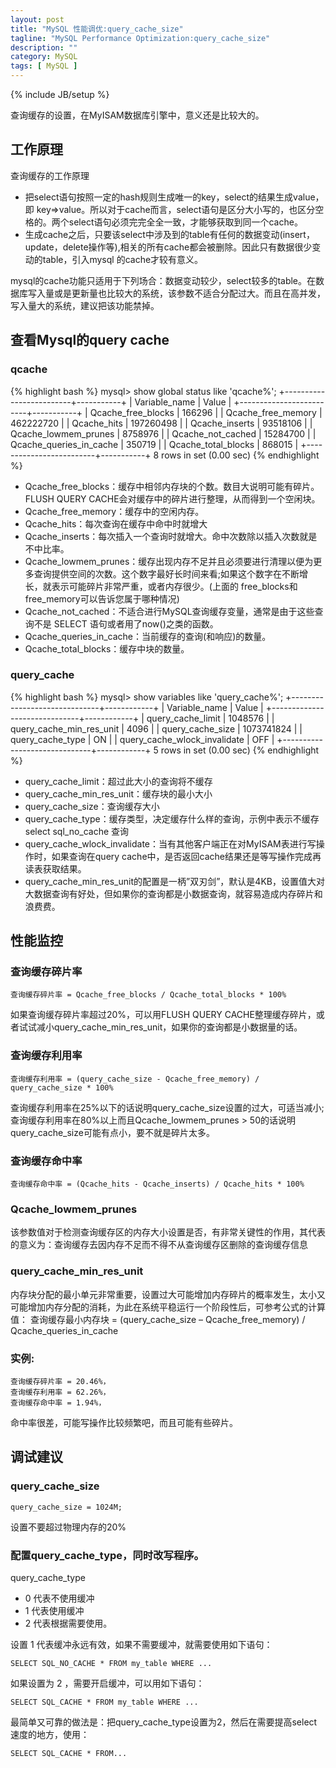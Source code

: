 ```yaml
---
layout: post
title: "MySQL 性能调优:query_cache_size"
tagline: "MySQL Performance Optimization:query_cache_size"
description: ""
category: MySQL 
tags: [ MySQL ]
---
```

{% include JB/setup %}

查询缓存的设置，在MyISAM数据库引擎中，意义还是比较大的。

## 工作原理
查询缓存的工作原理

- 把select语句按照一定的hash规则生成唯一的key，select的结果生成value，即 key=>value。所以对于cache而言，select语句是区分大小写的，也区分空格的。两个select语句必须完完全全一致，才能够获取到同一个cache。
- 生成cache之后，只要该select中涉及到的table有任何的数据变动(insert，update，delete操作等),相关的所有cache都会被删除。因此只有数据很少变动的table，引入mysql 的cache才较有意义。

mysql的cache功能只适用于下列场合：数据变动较少，select较多的table。在数据库写入量或是更新量也比较大的系统，该参数不适合分配过大。而且在高并发，写入量大的系统，建议把该功能禁掉。


## 查看Mysql的query cache

### qcache
{% highlight bash %}
mysql> show global status like 'qcache%';
+-------------------------+-----------+
| Variable_name           | Value     |
+-------------------------+-----------+
| Qcache_free_blocks      | 166296    | 
| Qcache_free_memory      | 462222720 | 
| Qcache_hits             | 197260498 | 
| Qcache_inserts          | 93518106  | 
| Qcache_lowmem_prunes    | 8758976   | 
| Qcache_not_cached       | 15284700  | 
| Qcache_queries_in_cache | 350719    | 
| Qcache_total_blocks     | 868015    | 
+-------------------------+-----------+
8 rows in set (0.00 sec)
{% endhighlight %}

- Qcache_free_blocks：缓存中相邻内存块的个数。数目大说明可能有碎片。FLUSH QUERY CACHE会对缓存中的碎片进行整理，从而得到一个空闲块。
- Qcache_free_memory：缓存中的空闲内存。
- Qcache_hits：每次查询在缓存中命中时就增大
- Qcache_inserts：每次插入一个查询时就增大。命中次数除以插入次数就是不中比率。
- Qcache_lowmem_prunes：缓存出现内存不足并且必须要进行清理以便为更多查询提供空间的次数。这个数字最好长时间来看;如果这个数字在不断增长，就表示可能碎片非常严重，或者内存很少。(上面的 free_blocks和free_memory可以告诉您属于哪种情况)
- Qcache_not_cached：不适合进行MySQL查询缓存变量，通常是由于这些查询不是 SELECT 语句或者用了now()之类的函数。
- Qcache_queries_in_cache：当前缓存的查询(和响应)的数量。
- Qcache_total_blocks：缓存中块的数量。


### query_cache

{% highlight bash %}
mysql> show variables like 'query_cache%';
+------------------------------+------------+
| Variable_name                | Value      |
+------------------------------+------------+
| query_cache_limit            | 1048576    | 
| query_cache_min_res_unit     | 4096       | 
| query_cache_size             | 1073741824 | 
| query_cache_type             | ON         | 
| query_cache_wlock_invalidate | OFF        | 
+------------------------------+------------+
5 rows in set (0.00 sec)
{% endhighlight %}

- query_cache_limit：超过此大小的查询将不缓存
- query_cache_min_res_unit：缓存块的最小大小
- query_cache_size：查询缓存大小
- query_cache_type：缓存类型，决定缓存什么样的查询，示例中表示不缓存 select sql_no_cache 查询
- query_cache_wlock_invalidate：当有其他客户端正在对MyISAM表进行写操作时，如果查询在query cache中，是否返回cache结果还是等写操作完成再读表获取结果。
- query_cache_min_res_unit的配置是一柄”双刃剑”，默认是4KB，设置值大对大数据查询有好处，但如果你的查询都是小数据查询，就容易造成内存碎片和浪费费。

## 性能监控

### 查询缓存碎片率

	查询缓存碎片率 = Qcache_free_blocks / Qcache_total_blocks * 100%

如果查询缓存碎片率超过20%，可以用FLUSH QUERY CACHE整理缓存碎片，或者试试减小query_cache_min_res_unit，如果你的查询都是小数据量的话。

### 查询缓存利用率

	查询缓存利用率 = (query_cache_size - Qcache_free_memory) / query_cache_size * 100%

查询缓存利用率在25%以下的话说明query_cache_size设置的过大，可适当减小;查询缓存利用率在80%以上而且Qcache_lowmem_prunes > 50的话说明query_cache_size可能有点小，要不就是碎片太多。

### 查询缓存命中率

	查询缓存命中率 = (Qcache_hits - Qcache_inserts) / Qcache_hits * 100%

### Qcache_lowmem_prunes

该参数值对于检测查询缓存区的内存大小设置是否，有非常关键性的作用，其代表的意义为：查询缓存去因内存不足而不得不从查询缓存区删除的查询缓存信息

### query_cache_min_res_unit
    
内存块分配的最小单元非常重要，设置过大可能增加内存碎片的概率发生，太小又可能增加内存分配的消耗，为此在系统平稳运行一个阶段性后，可参考公式的计算值：
查询缓存最小内存块 = (query_cache_size – Qcache_free_memory) / Qcache_queries_in_cache

### 实例:

	查询缓存碎片率 = 20.46%，
	查询缓存利用率 = 62.26%，
	查询缓存命中率 = 1.94%，

命中率很差，可能写操作比较频繁吧，而且可能有些碎片。

## 调试建议

### query_cache_size

	query_cache_size = 1024M;

设置不要超过物理内存的20%

### 配置query_cache_type，同时改写程序。

query_cache_type 

- 0 代表不使用缓冲
- 1 代表使用缓冲
- 2 代表根据需要使用。

设置 1 代表缓冲永远有效，如果不需要缓冲，就需要使用如下语句：

	SELECT SQL_NO_CACHE * FROM my_table WHERE ...

如果设置为 2 ，需要开启缓冲，可以用如下语句：

	SELECT SQL_CACHE * FROM my_table WHERE ...


最简单又可靠的做法是：把query_cache_type设置为2，然后在需要提高select速度的地方，使用：

	SELECT SQL_CACHE * FROM...
    

